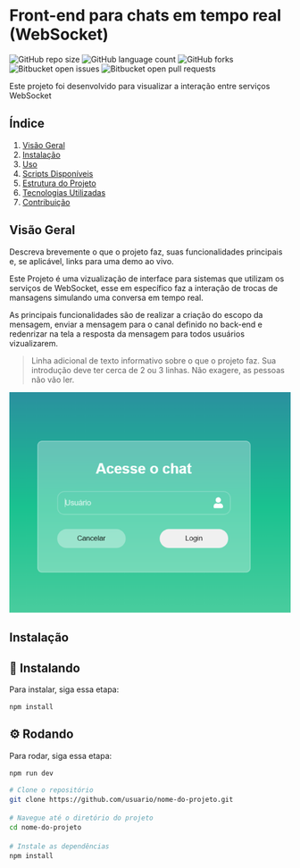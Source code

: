
# Front-end para chats em tempo real (WebSocket)

![GitHub repo size](https://img.shields.io/github/repo-size/iuricode/README-template?style=for-the-badge)
![GitHub language count](https://img.shields.io/github/languages/count/iuricode/README-template?style=for-the-badge)
![GitHub forks](https://img.shields.io/github/forks/iuricode/README-template?style=for-the-badge)
![Bitbucket open issues](https://img.shields.io/bitbucket/issues/iuricode/README-template?style=for-the-badge)
![Bitbucket open pull requests](https://img.shields.io/bitbucket/pr-raw/iuricode/README-template?style=for-the-badge)

Este projeto foi desenvolvido para visualizar a interação entre serviços WebSocket

## Índice

1. [Visão Geral](#visão-geral)
2. [Instalação](#instalação)
3. [Uso](#uso)
4. [Scripts Disponíveis](#scripts-disponíveis)
5. [Estrutura do Projeto](#estrutura-do-projeto)
6. [Tecnologias Utilizadas](#tecnologias-utilizadas)
7. [Contribuição](#contribuição)

## Visão Geral

Descreva brevemente o que o projeto faz, suas funcionalidades principais e, se aplicável, links para uma demo ao vivo.

Este Projeto é uma vizualização de interface para sistemas que utilizam os serviços de WebSocket, esse em específico faz a interação de trocas de mansagens simulando uma conversa em tempo real.

As principais funcionalidades são de realizar a criação do escopo da mensagem, enviar a mensagem para o canal definido no back-end e redenrizar na tela a resposta da mensagem para todos usuários vizualizarem.

> Linha adicional de texto informativo sobre o que o projeto faz. Sua introdução deve ter cerca de 2 ou 3 linhas. Não exagere, as pessoas não vão ler.
<img src="https://github.com/Vidall/chat_frontEnd/blob/main/public/images/login.png" alt="Exemplo imagem">

## Instalação

## 🚀 Instalando

Para instalar, siga essa etapa:

```
npm install
```

## ⚙️ Rodando
Para rodar, siga essa etapa:

```
npm run dev
```



```bash
# Clone o repositório
git clone https://github.com/usuario/nome-do-projeto.git

# Navegue até o diretório do projeto
cd nome-do-projeto

# Instale as dependências
npm install
